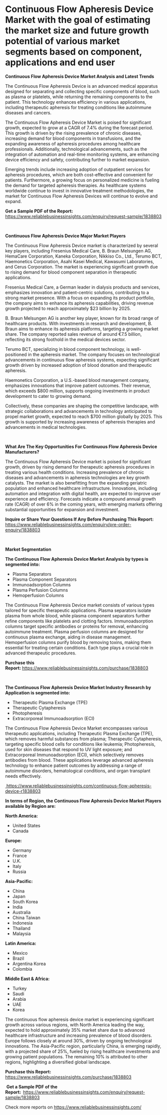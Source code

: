<p><h1>Continuous Flow Apheresis Device Market with the goal of estimating the market size and future growth potential of various market segments based on component, applications and end user</h1></p><p><strong>Continuous Flow Apheresis Device Market Analysis and Latest Trends</strong></p>
<p><p>The Continuous Flow Apheresis Device is an advanced medical apparatus designed for separating and collecting specific components of blood, such as plasma or platelets, while returning the remaining components to the patient. This technology enhances efficiency in various applications, including therapeutic apheresis for treating conditions like autoimmune diseases and cancers.</p><p>The Continuous Flow Apheresis Device Market is poised for significant growth, expected to grow at a CAGR of 7.4% during the forecast period. This growth is driven by the rising prevalence of chronic diseases, increasing demand for blood components in transfusions, and the expanding awareness of apheresis procedures among healthcare professionals. Additionally, technological advancements, such as the integration of automation and real-time monitoring systems, are enhancing device efficiency and safety, contributing further to market expansion.</p><p>Emerging trends include increasing adoption of outpatient services for apheresis procedures, which are both cost-effective and convenient for patients. Furthermore, a growing focus on personalized medicine is fueling the demand for targeted apheresis therapies. As healthcare systems worldwide continue to invest in innovative treatment methodologies, the market for Continuous Flow Apheresis Devices will continue to evolve and expand.</p></p>
<p><strong>Get a Sample PDF of the Report:&nbsp;</strong> <a href="https://www.reliablebusinessinsights.com/enquiry/request-sample/1838803?utm_campaign=2279&utm_medium=2&utm_source=Github&utm_content=ia&utm_term=05032025&utm_id=continuous-flow-apheresis-device">https://www.reliablebusinessinsights.com/enquiry/request-sample/1838803</a></p>
<p>&nbsp;</p>
<p><strong>Continuous Flow Apheresis Device Major Market Players</strong></p>
<p><p>The Continuous Flow Apheresis Device market is characterized by several key players, including Fresenius Medical Care, B. Braun Melsungen AG, HemaCare Corporation, Kaneka Corporation, Nikkiso Co., Ltd., Terumo BCT, Haemonetics Corporation, Asahi Kasei Medical, Kawasumi Laboratories, and Cerus Corporation. The market is experiencing significant growth due to rising demand for blood component separation in therapeutic applications.</p><p>Fresenius Medical Care, a German leader in dialysis products and services, emphasizes innovation and patient-centric solutions, contributing to a strong market presence. With a focus on expanding its product portfolio, the company aims to enhance its apheresis capabilities, driving revenue growth projected to reach approximately $23 billion by 2025.</p><p>B. Braun Melsungen AG is another key player, known for its broad range of healthcare products. With investments in research and development, B. Braun aims to enhance its apheresis platforms, targeting a growing market share. The company reported sales revenue of around €7.5 billion, reflecting its strong foothold in the medical devices sector.</p><p>Terumo BCT, specializing in blood component technology, is well-positioned in the apheresis market. The company focuses on technological advancements in continuous flow apheresis systems, expecting significant growth driven by increased adoption of blood donation and therapeutic apheresis.</p><p>Haemonetics Corporation, a U.S.-based blood management company, emphasizes innovations that improve patient outcomes. Their revenue, which exceeds $800 million, supports ongoing investments in product development to cater to growing demand.</p><p>Collectively, these companies are shaping the competitive landscape, with strategic collaborations and advancements in technology anticipated to propel market growth, expected to reach $700 million globally by 2025. This growth is supported by increasing awareness of apheresis therapies and advancements in medical technologies.</p></p>
<p>&nbsp;</p>
<p><strong>What Are The Key Opportunities For Continuous Flow Apheresis Device Manufacturers?</strong></p>
<p><p>The Continuous Flow Apheresis Device market is poised for significant growth, driven by rising demand for therapeutic apheresis procedures in treating various health conditions. Increasing prevalence of chronic diseases and advancements in apheresis technologies are key growth catalysts. The market is also benefitting from the expanding geriatric population and enhanced healthcare infrastructure. Innovations, including automation and integration with digital health, are expected to improve user experience and efficiency. Forecasts indicate a compound annual growth rate (CAGR) of over 6% in the coming years, with emerging markets offering substantial opportunities for expansion and investment.</p></p>
<p><strong>Inquire or Share Your Questions If Any Before Purchasing This Report:</strong> <a href="https://www.reliablebusinessinsights.com/enquiry/pre-order-enquiry/1838803?utm_campaign=2279&utm_medium=2&utm_source=Github&utm_content=ia&utm_term=05032025&utm_id=continuous-flow-apheresis-device">https://www.reliablebusinessinsights.com/enquiry/pre-order-enquiry/1838803</a></p>
<p>&nbsp;</p>
<p><strong>Market Segmentation</strong></p>
<p><strong>The Continuous Flow Apheresis Device Market Analysis by types is segmented into:</strong></p>
<p><ul><li>Plasma Separators</li><li>Plasma Component Separators</li><li>Immunoadsorption Columns</li><li>Plasma Perfusion Columns</li><li>Hemoperfusion Columns</li></ul></p>
<p><p>The Continuous Flow Apheresis Device market consists of various types tailored for specific therapeutic applications. Plasma separators isolate plasma from whole blood, while plasma component separators further refine components like platelets and clotting factors. Immunoadsorption columns target specific antibodies or proteins for removal, enhancing autoimmune treatment. Plasma perfusion columns are designed for continuous plasma exchange, aiding in disease management. Hemoperfusion columns purify blood by removing toxins, making them essential for treating certain conditions. Each type plays a crucial role in advanced therapeutic procedures.</p></p>
<p><strong>Purchase this Report:&nbsp;</strong><a href="https://www.reliablebusinessinsights.com/purchase/1838803?utm_campaign=2279&utm_medium=2&utm_source=Github&utm_content=ia&utm_term=05032025&utm_id=continuous-flow-apheresis-device">https://www.reliablebusinessinsights.com/purchase/1838803</a></p>
<p>&nbsp;</p>
<p><strong>The Continuous Flow Apheresis Device Market Industry Research by Application is segmented into:</strong></p>
<p><ul><li>Therapeutic Plasma Exchange (TPE)</li><li>Therapeutic Cytapheresis</li><li>Photopheresis</li><li>Extracorporeal Immunoadsorption (ECI)</li></ul></p>
<p><p>The Continuous Flow Apheresis Device Market encompasses various therapeutic applications, including Therapeutic Plasma Exchange (TPE), which removes harmful substances from plasma; Therapeutic Cytapheresis, targeting specific blood cells for conditions like leukemia; Photopheresis, used for skin diseases that respond to UV light exposure; and Extracorporeal Immunoadsorption (ECI), which selectively removes antibodies from blood. These applications leverage advanced apheresis technology to enhance patient outcomes by addressing a range of autoimmune disorders, hematological conditions, and organ transplant needs effectively.</p></p>
<p><a href="https://www.reliablebusinessinsights.com/continuous-flow-apheresis-device-r1838803?utm_campaign=2279&utm_medium=2&utm_source=Github&utm_content=ia&utm_term=05032025&utm_id=continuous-flow-apheresis-device">&nbsp;https://www.reliablebusinessinsights.com/continuous-flow-apheresis-device-r1838803</a></p>
<p><strong>In terms of Region, the Continuous Flow Apheresis Device Market Players available by Region are:</strong></p>
<p>
    <p> <strong> North America: </strong>
        <ul>
            <li>United States</li>
            <li>Canada</li>
        </ul>
        </p> 
    <p> <strong> Europe: </strong>
        <ul>
            <li>Germany</li>
            <li>France</li>
            <li>U.K.</li>
            <li>Italy</li>
            <li>Russia</li>
        </ul>
        </p> 
    <p> <strong> Asia-Pacific: </strong>
        <ul>
            <li>China</li>
            <li>Japan</li>
            <li>South Korea</li>
            <li>India</li>
            <li>Australia</li>
            <li>China Taiwan</li>
            <li>Indonesia</li>
            <li>Thailand</li>
            <li>Malaysia</li>
        </ul>
        </p> 
    <p> <strong> Latin America: </strong>
        <ul>
            <li>Mexico</li>
            <li>Brazil</li>
            <li>Argentina Korea</li>
            <li>Colombia</li>
        </ul>
        </p> 
    <p> <strong> Middle East & Africa: </strong>
        <ul>
            <li>Turkey</li>
            <li>Saudi</li>
            <li>Arabia</li>
            <li>UAE</li>
            <li>Korea</li>
        </ul>
    </p>
    </p>
<p><p>The continuous flow apheresis device market is experiencing significant growth across various regions, with North America leading the way, expected to hold approximately 35% market share due to advanced healthcare infrastructure and increasing prevalence of blood disorders. Europe follows closely at around 30%, driven by ongoing technological innovations. The Asia-Pacific region, particularly China, is emerging rapidly, with a projected share of 25%, fueled by rising healthcare investments and growing patient populations. The remaining 10% is attributed to other regions, highlighting a diversified global landscape.</p></p>
<p><strong>Purchase this Report: </strong><a href="https://www.reliablebusinessinsights.com/purchase/1838803?utm_campaign=2279&utm_medium=2&utm_source=Github&utm_content=ia&utm_term=05032025&utm_id=continuous-flow-apheresis-device">https://www.reliablebusinessinsights.com/purchase/1838803</a></p>
<p>&nbsp;<strong>Get a Sample PDF of the Report:&nbsp;&nbsp;</strong><a href="https://www.reliablebusinessinsights.com/enquiry/request-sample/1838803?utm_campaign=2279&utm_medium=2&utm_source=Github&utm_content=ia&utm_term=05032025&utm_id=continuous-flow-apheresis-device">https://www.reliablebusinessinsights.com/enquiry/request-sample/1838803</a></p>
<p><strong></strong></p>
<p>Check more reports on <a href="https://www.reliablebusinessinsights.com/?utm_campaign=2279&utm_medium=2&utm_source=Github&utm_content=ia&utm_term=05032025&utm_id=continuous-flow-apheresis-device">https://www.reliablebusinessinsights.com/</a></p>